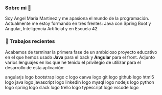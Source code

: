 ### Sobre mi 👋

Soy Angel Maria Martinez y me apasiona el mundo de la programación.   
Actualmente me estoy formando en tres frentes: Java con Spring Boot y Angular, Inteligencia Artificial y en Escuela 42

### 🔧 Trabajos recientes
Acabamos de terminar la primera fase de un ambicioso proyecto educativo en el que hemos usado **Java** para el back y **Angular** para el front. Adjunto varios lenguajes en los que he tenido el privilegio de utilizar para el desarrollo de esta aplicación: 

angularjs logo  bootstrap logo  c logo  canva logo  git logo  github logo  html5 logo  java logo  javascript logo  linkedin logo  mysql logo  nodejs logo  python logo  spring logo  slack logo  trello logo  typescript logo  vscode logo
            

      

<!--
**angelmaria/angelmaria** is a ✨ _special_ ✨ repository because its `README.md` (this file) appears on your GitHub profile.

Here are some ideas to get you started:

- 🔭 I’m currently working on ...
- 🌱 I’m currently learning ...
- 👯 I’m looking to collaborate on ...
- 🤔 I’m looking for help with ...
- 💬 Ask me about ...
- 📫 How to reach me: ...
- 😄 Pronouns: ...
- ⚡ Fun fact: ...
-->
